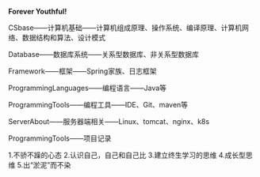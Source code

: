 **Forever Youthful!**

CSbase——计算机基础——计算机组成原理、操作系统、编译原理、计算机网络、数据结构和算法、设计模式

Database——数据库系统——关系型数据库、非关系型数据库

Framework——框架——Spring家族、日志框架

ProgrammingLanguages——编程语言——Java等

ProgrammingTools——编程工具——IDE、Git、maven等

ServerAbout——服务器端相关——Linux、tomcat、nginx、k8s

ProgrammingTools——项目记录

1.不骄不躁的心态
2.认识自己，自己和自己比
3.建立终生学习的思维
4.成长型思维
5.出“淤泥”而不染
